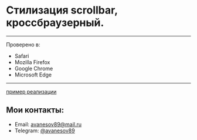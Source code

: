 # Стилизация scrollbar, кроссбраузерный.
***
Проверено в:
* Safari
* Mozilla Firefox
* Google Chrome
* Microsoft Edge
***
[пример реализации](https://avanesov89.github.io/scrollbar-style/)
## Мои контакты: 
* Email: <avanesov89@mail.ru>
* Telegram: [@avanesov89](https://t-do.ru/avanesov89)